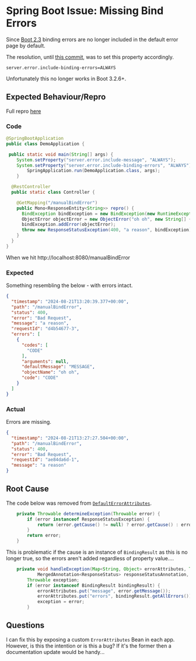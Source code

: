 # Spring Boot Issue: Missing Bind Errors

Since [Boot 2.3](https://github.com/spring-projects/spring-boot/wiki/Spring-Boot-2.3-Release-Notes) binding errors are no longer included in the default error page by default.

The resolution, until [this commit](https://github.com/spring-projects/spring-boot/commit/82b218937c50da213294413f1f5e8186d854f073), was to set this property accordingly.

```server.error.include-binding-errors=ALWAYS```

Unfortunately this no longer works in Boot 3.2.6+.

## Expected Behaviour/Repro

Full repro [here](https://github.com/adamsmith118/spring-binding-error-missing-issue)

### Code

```java
@SpringBootApplication
public class DemoApplication {

 public static void main(String[] args) {
    System.setProperty("server.error.include-message", "ALWAYS");
    System.setProperty("server.error.include-binding-errors", "ALWAYS");
		SpringApplication.run(DemoApplication.class, args);
	}

  @RestController
  public static class Controller {

    @GetMapping("/manualBindError")
    public Mono<ResponseEntity<String>> repro() {
      BindException bindException = new BindException(new RuntimeException("error"), "oh oh");
      ObjectError objectError = new ObjectError("oh oh", new String[] {"CODE"}, null, "MESSAGE");
      bindException.addError(objectError);
      throw new ResponseStatusException(400, "a reason", bindException);
    }
  }
}
```

When we hit http://localhost:8080/manualBindError

### Expected

Something resembling the below - with errors intact.

```json
{
  "timestamp": "2024-08-21T13:20:39.377+00:00",
  "path": "/manualBindError",
  "status": 400,
  "error": "Bad Request",
  "message": "a reason",
  "requestId": "d4b54677-3",
  "errors": [
    {
      "codes": [
        "CODE"
      ],
      "arguments": null,
      "defaultMessage": "MESSAGE",
      "objectName": "oh oh",
      "code": "CODE"
    }
  ]
}
```

### Actual

Errors are missing.

```json
{
  "timestamp": "2024-08-21T13:27:27.504+00:00",
  "path": "/manualBindError",
  "status": 400,
  "error": "Bad Request",
  "requestId": "ae84da6d-1",
  "message": "a reason"
}
```

## Root Cause

The code below was removed from [`DefaultErrorAttributes`](https://github.com/spring-projects/spring-boot/blob/main/spring-boot-project/spring-boot/src/main/java/org/springframework/boot/web/reactive/error/DefaultErrorAttributes.java).

```java
	private Throwable determineException(Throwable error) {
		if (error instanceof ResponseStatusException) {
			return (error.getCause() != null) ? error.getCause() : error;
		}
		return error;
	}
```

This is problematic if the cause is an instance of `BindingResult` as this is no longer true, so the errors aren't added regardless of property value....

```java
	private void handleException(Map<String, Object> errorAttributes, Throwable error,
			MergedAnnotation<ResponseStatus> responseStatusAnnotation, boolean includeStackTrace) {
		Throwable exception;
		if (error instanceof BindingResult bindingResult) {
			errorAttributes.put("message", error.getMessage());
			errorAttributes.put("errors", bindingResult.getAllErrors());
			exception = error;
		}
```

## Questions

I can fix this by exposing a custom `ErrorAttributes` Bean in each app.  However, is this the intention or is this a bug?  If it's the former then a documentation update would be handy...